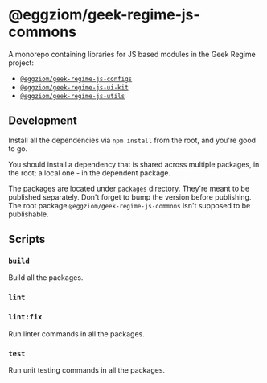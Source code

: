 # @eggziom/geek-regime-js-commons

A monorepo containing libraries for JS based modules in the Geek Regime project:
- [`@eggziom/geek-regime-js-configs`](./packages/configs/README.md)
- [`@eggziom/geek-regime-js-ui-kit`](./packages/ui-kit/README.md)
- [`@eggziom/geek-regime-js-utils`](./packages/utils/README.md)

## Development

Install all the dependencies via `npm install` from the root, and you're good to go.

You should install a dependency that is shared across multiple packages, in the root; a local one - in the dependent package.

The packages are located under `packages` directory. They're meant to be published separately. Don't forget to bump the version before publishing. The root package `@eggziom/geek-regime-js-commons` isn't supposed to be publishable.

## Scripts

### `build`

Build all the packages.

### `lint`
### `lint:fix`

Run linter commands in all the packages.

### `test`

Run unit testing commands in all the packages.
